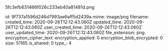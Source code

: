 5fc3efb631466f026c233eb40a81481d.png

id: 9f737a1596d246d7993ae6aff5d2439a
mime: image/png
filename: 
created_time: 2020-09-26T12:12:43.060Z
updated_time: 2020-09-26T12:12:43.060Z
user_created_time: 2020-09-26T12:12:43.060Z
user_updated_time: 2020-09-26T12:12:43.060Z
file_extension: png
encryption_cipher_text: 
encryption_applied: 0
encryption_blob_encrypted: 0
size: 51165
is_shared: 0
type_: 4